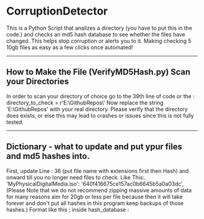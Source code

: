 # CorruptionDetector
This is a Python Script that analizes a directory (you have to put this in the code.) and checks an md5 hash database to see whether the files have changed. 
This helps stop corruption or alerts you to it. Making checking 5 10gb files as easy as a few clicks once automated!

--------------------------------------------------
How to Make the File (VerifyMD5Hash.py) Scan your Directories
--------------------------------------------------
In order to scan your directory of choice go to the 39th line of code or the    :    directory_to_check = r'E:\\GithubRepos\\'
Now replace the string 'E:\\GithubRepos' with your real directory. Please verify that the directory does exists, or else this may lead to crashes or issues since this is not fully tested.

--------------------------------------------------
Dictionary - what to update and put ypur files and md5 hashes into.
--------------------------------------------------

First, update Line : 36 (put file name with extensions first then Hash) and onward till you no longer need files to check.
Like This:.
    'MyPhysicalDigitalMedia.iso': '640f416675ce157ac0b6645b5a0a03dc',          (Please Note that we do not recommend zipping massive amounts of data for many reasons aim for 20gb or less per file because then it will take forever and don't put all hashes in this program keep backups of those hashes.)
Format like this ; inside hash_database :
